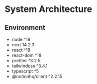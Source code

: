# System Architecture

## Environment

- node ^18
- next 14.2.3
- react ^18
- react-dom ^18
- prettier ^3.2.5
- tailwindcss ^3.4.1
- typescript ^5
- @notionhq/client ^2.2.15

